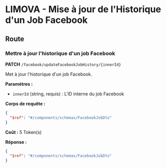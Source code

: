 # LIMOVA - Mise à jour de l'Historique d'un Job Facebook

## Route

### Mettre à jour l'historique d'un job Facebook
**PATCH** `/facebook/updateFacebookJobHistory/{innerId}`

Met à jour l'historique d'un job Facebook.

**Paramètres :**
- `innerId` (string, requis) : L'ID interne du job Facebook

**Corps de requête :**
```json
{
  "$ref": "#/components/schemas/FacebookJobDto"
}
```

**Coût :** 5 Token(s)

**Réponse :**
```json
{
  "$ref": "#/components/schemas/FacebookJobDto"
}
``` 